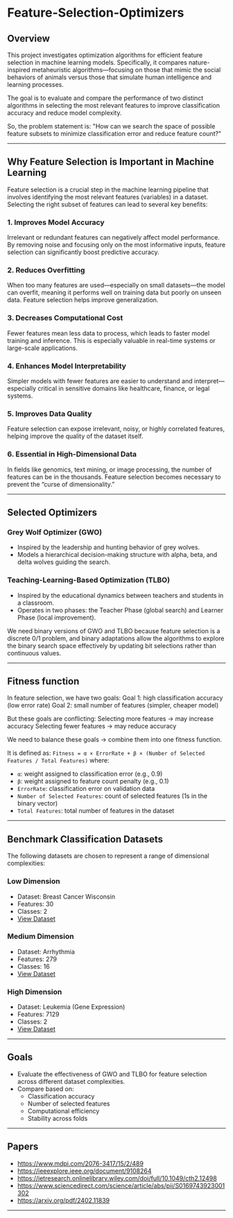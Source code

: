 # Feature-Selection-Optimizers

## Overview
This project investigates optimization algorithms for efficient feature selection in machine learning models. Specifically, it compares nature-inspired metaheuristic algorithms—focusing on those that mimic the social behaviors of animals versus those that simulate human intelligence and learning processes.

The goal is to evaluate and compare the performance of two distinct algorithms in selecting the most relevant features to improve classification accuracy and reduce model complexity.

So, the problem statement is: "How can we search the space of possible feature subsets to minimize classification error and reduce feature count?"

---

## Why Feature Selection is Important in Machine Learning

Feature selection is a crucial step in the machine learning pipeline that involves identifying the most relevant features (variables) in a dataset. Selecting the right subset of features can lead to several key benefits:

### 1. Improves Model Accuracy
Irrelevant or redundant features can negatively affect model performance. By removing noise and focusing only on the most informative inputs, feature selection can significantly boost predictive accuracy.

### 2. Reduces Overfitting
When too many features are used—especially on small datasets—the model can overfit, meaning it performs well on training data but poorly on unseen data. Feature selection helps improve generalization.

### 3. Decreases Computational Cost
Fewer features mean less data to process, which leads to faster model training and inference. This is especially valuable in real-time systems or large-scale applications.

### 4. Enhances Model Interpretability
Simpler models with fewer features are easier to understand and interpret—especially critical in sensitive domains like healthcare, finance, or legal systems.

### 5. Improves Data Quality
Feature selection can expose irrelevant, noisy, or highly correlated features, helping improve the quality of the dataset itself.

### 6. Essential in High-Dimensional Data
In fields like genomics, text mining, or image processing, the number of features can be in the thousands. Feature selection becomes necessary to prevent the “curse of dimensionality.”

---

## Selected Optimizers

### Grey Wolf Optimizer (GWO)
- Inspired by the leadership and hunting behavior of grey wolves.
- Models a hierarchical decision-making structure with alpha, beta, and delta wolves guiding the search.

### Teaching-Learning-Based Optimization (TLBO)
- Inspired by the educational dynamics between teachers and students in a classroom.
- Operates in two phases: the Teacher Phase (global search) and Learner Phase (local improvement).

We need binary versions of GWO and TLBO because feature selection is a discrete 0/1 problem, and binary adaptations allow the algorithms to explore the binary search space effectively by updating bit selections rather than continuous values.

---

## Fitness function

In feature selection, we have two goals:
Goal 1: high classification accuracy (low error rate)
Goal 2: small number of features (simpler, cheaper model)

But these goals are conflicting:
Selecting more features → may increase accuracy
Selecting fewer features → may reduce accuracy

We need to balance these goals → combine them into one fitness function.

It is defined as:
`Fitness = α × ErrorRate + β × (Number of Selected Features / Total Features)`
where:
- `α`: weight assigned to classification error (e.g., 0.9)
- `β`: weight assigned to feature count penalty (e.g., 0.1)
- `ErrorRate`: classification error on validation data
- `Number of Selected Features`: count of selected features (1s in the binary vector)
- `Total Features`: total number of features in the dataset

---

## Benchmark Classification Datasets

The following datasets are chosen to represent a range of dimensional complexities:

### Low Dimension
- Dataset: Breast Cancer Wisconsin  
- Features: 30  
- Classes: 2  
- [View Dataset](https://archive.ics.uci.edu/dataset/17/breast+cancer+wisconsin+diagnostic)

### Medium Dimension
- Dataset: Arrhythmia  
- Features: 279  
- Classes: 16  
- [View Dataset](https://archive.ics.uci.edu/dataset/5/arrhythmia)

### High Dimension
- Dataset: Leukemia (Gene Expression)  
- Features: 7129  
- Classes: 2  
- [View Dataset](https://www.ncbi.nlm.nih.gov/geo/query/acc.cgi?acc=GSE9476)

---

## Goals
- Evaluate the effectiveness of GWO and TLBO for feature selection across different dataset complexities.
- Compare based on:
  - Classification accuracy
  - Number of selected features
  - Computational efficiency
  - Stability across folds

---

## Papers
- https://www.mdpi.com/2076-3417/15/2/489
- https://ieeexplore.ieee.org/document/9108264
- https://ietresearch.onlinelibrary.wiley.com/doi/full/10.1049/cth2.12498
- https://www.sciencedirect.com/science/article/abs/pii/S0169743923001302
- https://arxiv.org/pdf/2402.11839 
---
